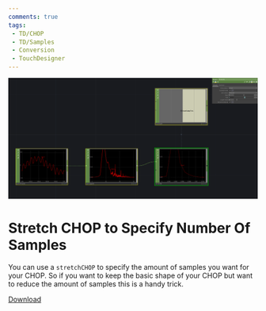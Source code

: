 ```yaml
---
comments: true
tags:
 - TD/CHOP
 - TD/Samples
 - Conversion
 - TouchDesigner
---
```


![Stretch CHOP  to numSamples](./img/StretchCHOPToNumSamples.png)
# Stretch CHOP to Specify Number Of Samples

You can use a `stretchCHOP` to specify the amount of samples you want for your CHOP. So if you want to keep the basic shape of your CHOP but want to reduce the amount of samples this is a handy trick.

[Download](./files/stretchCHOPToNumSamples.tox)    